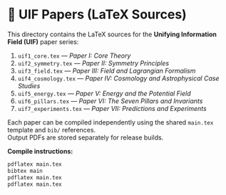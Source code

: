 # 📘 UIF Papers (LaTeX Sources)

This directory contains the LaTeX sources for the **Unifying Information Field (UIF)** paper series:

1. `uif1_core.tex` — *Paper I: Core Theory*  
2. `uif2_symmetry.tex` — *Paper II: Symmetry Principles*  
3. `uif3_field.tex` — *Paper III: Field and Lagrangian Formalism*  
4. `uif4_cosmology.tex` — *Paper IV: Cosmology and Astrophysical Case Studies*  
5. `uif5_energy.tex` — *Paper V: Energy and the Potential Field*  
6. `uif6_pillars.tex` — *Paper VI: The Seven Pillars and Invariants*  
7. `uif7_experiments.tex` — *Paper VII: Predictions and Experiments*

Each paper can be compiled independently using the shared `main.tex` template and `bib/` references.  
Output PDFs are stored separately for release builds.

**Compile instructions:**
```bash
pdflatex main.tex
bibtex main
pdflatex main.tex
pdflatex main.tex
